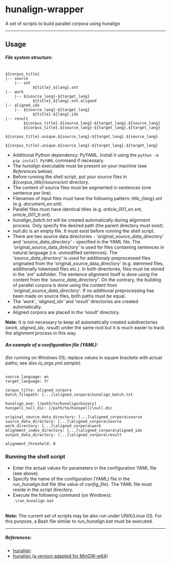 # hunalign-wrapper
A set of scripts to build parallel corpora using hunalign
<hr>

## Usage
##### File system structure:
<pre><code>
${corpus_title}
|-- source
    |-- snt
            ${title}_${lang}.snt
|-- work
    |-- ${source_lang}-${target_lang}
            ${title}_${lang}.snt.aligned
|-- aligned_idx
    |-- ${source_lang}-${target_lang}
            ${title}.${lang}.idx
|-- result
        ${corpus_title}.${source_lang}-${target_lang}.${source_lang}
        ${corpus_title}.${source_lang}-${target_lang}.${target_lang}
        ${corpus_title}.unique.${source_lang}-${target_lang}.${source_lang}
        ${corpus_title}.unique.${source_lang}-${target_lang}.${target_lang}
</code></pre>

* Additional Python dependency: PyYAML. Install it using the `python -m pip install PyYAML` command if necessary.
* The _hunalign_ executable must be present on your machine (see _References_ below).
* Before running the shell script, put your source files in _${corpus\_title}/source/snt_ directory.
* The content of source files must be segmented in sentences (one sentence per line).
* Filenames of input files must have the following pattern: _${title}\_${lang}.snt_ (e.g. _document\_en.snt_).
* Parallel files must have identical titles (e.g. _article\_001\_en.snt_, _article\_001\_fr.snt_).
* _hunalign_batch.txt_ will be created automatically during alignment process. Only specify the desired path (the parent directory must exist).
* _null.dic_ is an empty file. It must exist before running the shell script.
* There are two source data directories - _'original_source_data_directory'_ and _'source_data_directory'_ - specified in the YAML file.
The 'original_source_data_directory' is used for files containing sentences in natural language (i.e. unmodified sentences).
The _'source_data_directory'_ is used for additionaly preprocessed files originated from the 'original_source_data_directory' (e.g. stemmed files, additionally tokenized files etc.).
In both directories, files must be stored in the _'snt'_ subfolder.
The sentence alignment itself is done using the content from the _'source_data_directory'_.
On the contrary, the building of parallel corpora is done using the content from _'original_source_data_directory'_.
If no additional preprocessing has been made on source files, both paths must be equal.
* The _'work'_, _'aligned_idx'_ and _'result'_ directories are created automatically.
* Aligned corpora are placed in the _'result'_ directory.<br>

__Note:__ It is not necessary to keep all automatically created subdirectories (_work_, _aligned_idx_, _result_) under the same root but it is much easier to track the alignment process in this way.

##### An example of a configuration file (YAML):
(for running on Windows OS; replace values in square brackets with actual paths; see also _io\_args.yml.sample_)
<pre><code>
source_language: en
target_language: fr

corpus_title: aligned_corpora
batch_filepath: [...]\aligned_corpora\hunalign_batch.txt

hunalign_exe: [/path/to/hunalign/binary]
hunspell_null_dic: [/path/to/hunspell]\null.dic

original_source_data_directory: [...]\aligned_corpora\source
source_data_directory: [...]\aligned_corpora\source
work_directory: [...]\aligned_corpora\work
alignment_index_directory: [...]\aligned_corpora\aligned_idx
output_data_directory: [...]\aligned_corpora\result

alignment_threshold: 0
</code></pre>


### Running the shell script
* Enter the actual values for parameters in the configuration YAML file (see above).
* Specify the name of the configuration (YAML) file in the _run\_hunalign.bat_ file (the value of _config_file_). The YAML file must reside in the script directory.
* Execute the following command (on Windows):<br>
`.\run_hunalign.bat`
<br><br>

__Note:__ The current set of scripts may be also run under UNIX/Linux OS.
For this purpose, a Bash file similar to _run\_hunalign.bat_ must be executed.
<hr>

##### References:
* [hunalign](https://github.com/danielvarga/hunalign)
* [hunalign (a version adapted for MinGW-w64)](https://github.com/janissl/hunalign)
